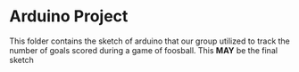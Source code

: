 # Arduino Project
This folder contains the sketch of arduino that our group 
utilized to track the number of goals scored during a game
of foosball.
This **MAY** be the final sketch
